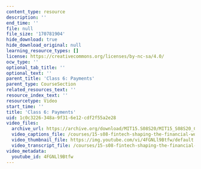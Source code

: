 ```yaml
---
content_type: resource
description: ''
end_time: ''
file: null
file_size: '170781904'
hide_download: true
hide_download_original: null
learning_resource_types: []
license: https://creativecommons.org/licenses/by-nc-sa/4.0/
ocw_type: ''
optional_tab_title: ''
optional_text: ''
parent_title: 'Class 6: Payments'
parent_type: CourseSection
related_resources_text: ''
resource_index_text: ''
resourcetype: Video
start_time: ''
title: 'Class 6: Payments'
uid: 1c0c3226-348a-9f31-6e12-cdf2f55a2e28
video_files:
  archive_url: https://archive.org/download/MIT15.S08S20/MIT15_S08S20_Class06_300k.mp4
  video_captions_file: /courses/15-s08-fintech-shaping-the-financial-world-spring-2020/a9b2411ac74b567ea24c8ecd3d222089_4FGNLl9Btfw.vtt
  video_thumbnail_file: https://img.youtube.com/vi/4FGNLl9Btfw/default.jpg
  video_transcript_file: /courses/15-s08-fintech-shaping-the-financial-world-spring-2020/4703287b18c387a9462b31fc2a78cb86_4FGNLl9Btfw.pdf
video_metadata:
  youtube_id: 4FGNLl9Btfw
---
```

